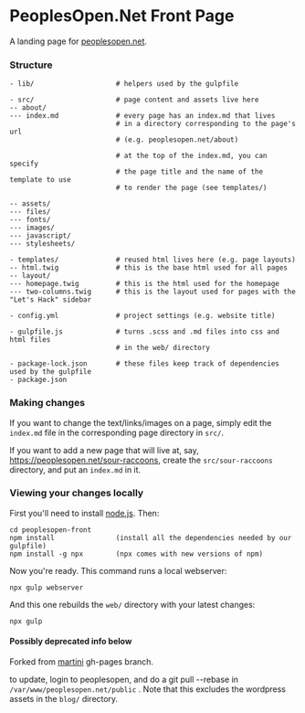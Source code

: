 # PeoplesOpen.Net Front Page

A landing page for [peoplesopen.net](http://peoplesopen.net/).

### Structure

```
- lib/                    # helpers used by the gulpfile

- src/                    # page content and assets live here
-- about/                 
--- index.md              # every page has an index.md that lives
                          # in a directory corresponding to the page's url
                          # (e.g. peoplesopen.net/about)

                          # at the top of the index.md, you can specify
                          # the page title and the name of the template to use
                          # to render the page (see templates/)

-- assets/
--- files/
--- fonts/
--- images/
--- javascript/
--- stylesheets/

- templates/              # reused html lives here (e.g. page layouts)
-- html.twig              # this is the base html used for all pages
-- layout/
--- homepage.twig         # this is the html used for the homepage
--- two-columns.twig      # this is the layout used for pages with the "Let's Hack" sidebar

- config.yml              # project settings (e.g. website title)

- gulpfile.js             # turns .scss and .md files into css and html files
                          # in the web/ directory

- package-lock.json       # these files keep track of dependencies used by the gulpfile 
- package.json
```

### Making changes

If you want to change the text/links/images on a page, simply edit the `index.md` file in the corresponding page directory in `src/`.

If you want to add a new page that will live at, say, https://peoplesopen.net/sour-raccoons, create the `src/sour-raccoons` directory, and put an `index.md` in it.

### Viewing your changes locally

First you'll need to install [node.js](https://nodejs.org). Then:

```
cd peoplesopen-front
npm install               (install all the dependencies needed by our gulpfile)
npm install -g npx        (npx comes with new versions of npm)
```

Now you're ready. This command runs a local webserver:

```
npx gulp webserver
```

And this one rebuilds the `web/` directory with your latest changes:

```
npx gulp
```


#### Possibly deprecated info below

Forked from [martini](https://github.com/codegangsta/martini) gh-pages branch.

to update, login to peoplesopen, and do a git pull --rebase in ```/var/www/peoplesopen.net/public``` . Note that this excludes the wordpress assets in the ```blog/``` directory.
